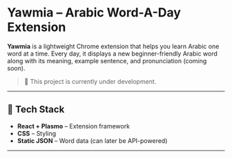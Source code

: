 # Yawmia – Arabic Word-A-Day Extension

**Yawmia** is a lightweight Chrome extension that helps you learn Arabic one word at a time. Every day, it displays a new beginner-friendly Arabic word along with its meaning, example sentence, and pronunciation (coming soon).

> 🚧 This project is currently under development.

---

## 🔧 Tech Stack

- **React + Plasmo** – Extension framework
- **CSS** – Styling
- **Static JSON** – Word data (can later be API-powered)

---